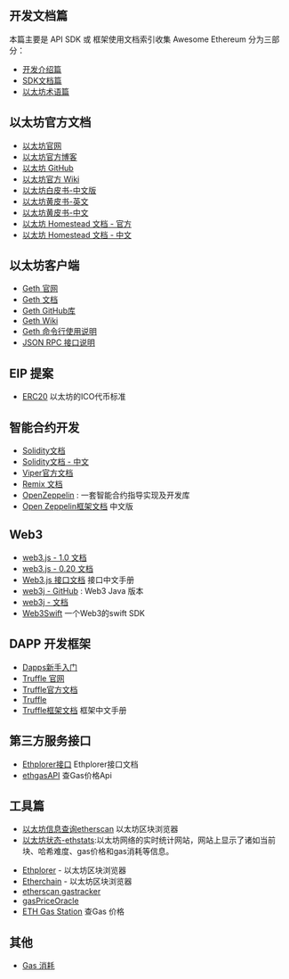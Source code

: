 
## 开发文档篇

本篇主要是 API SDK 或 框架使用文档索引收集
Awesome Ethereum 分为三部分：
* [开发介绍篇](ethereum/readme.md)
* [SDK文档篇](ethereum/dev.md)
* [以太坊术语篇](ethereum/GLOSSARY.md)


## 以太坊官方文档

* [以太坊官网](https://www.ethereum.org/)
* [以太坊官方博客](https://blog.ethereum.org)
* [以太坊 GitHub](https://github.com/ethereum)
* [以太坊官方 Wiki](https://github.com/ethereum/wiki/wiki)
* [以太坊白皮书-中文版](http://ethfans.org/posts/ethereum-whitepaper)
* [以太坊黄皮书-英文](https://ethereum.github.io/yellowpaper/paper.pdf)
* [以太坊黄皮书-中文](https://github.com/riversyang/ethereum_yellowpaper)
* [以太坊 Homestead 文档 - 官方](http://www.ethdocs.org/en/latest/)
* [以太坊 Homestead 文档 - 中文](http://ethdoc.cn/)


## 以太坊客户端

* [Geth 官网](https://geth.ethereum.org/)
* [Geth 文档](https://geth.ethereum.org/docs/)
* [Geth GitHub库 ](https://github.com/ethereum/go-ethereum)
* [Geth Wiki](https://github.com/ethereum/go-ethereum/wiki)
* [Geth 命令行使用说明](https://github.com/ethereum/go-ethereum/wiki/Command-Line-Options)
* [JSON RPC 接口说明](https://github.com/ethereum/wiki/wiki/JSON-RPC)

## EIP 提案

- [ERC20](https://github.com/ethereum/EIPs/blob/master/EIPS/eip-20.md) 以太坊的ICO代币标准

## 智能合约开发

* [Solidity文档](https://solidity.readthedocs.io/en/latest/)
* [Solidity文档 - 中文](https://solidity-cn.readthedocs.io)
* [Viper官方文档](https://viper.readthedocs.io/en/latest/index.html)
* [Remix 文档](https://remix.readthedocs.io/en/latest/)
* [OpenZeppelin](https://github.com/OpenZeppelin/openzeppelin-solidity) : 一套智能合约指导实现及开发库
* [Open Zeppelin框架文档](http://zeppelin.tryblockchain.org/) 中文版


## Web3

* [web3.js - 1.0 文档](https://web3js.readthedocs.io/en/1.0/)
* [web3.js - 0.20 文档](https://web3js.readthedocs.io/en/1.0/)
* [Web3.js 接口文档](https://web3.learnblockchain.cn/) 接口中文手册
* [web3j - GitHub](https://github.com/web3j/web3j) : Web3 Java 版本
* [web3j - 文档](https://docs.web3j.io/)
* [Web3Swift](https://github.com/BANKEX/web3swift) 一个Web3的swift SDK

## DAPP 开发框架

* [Dapps新手入门](https://dappsforbeginners.wordpress.com/)
* [Truffle 官网](https://truffleframework.com/)
* [Truffle官方文档](http://truffleframework.com/docs/)
* [Truffle](https://github.com/trufflesuite/truffle)
* [Truffle框架文档](http://truffle.tryblockchain.org/) 框架中文手册

## 第三方服务接口

- [Ethplorer接口](https://github.com/EverexIO/Ethplorer/wiki/Ethplorer-API?from=etop) Ethplorer接口文档
- [ethgasAPI](https://ethgasstation.info/json/ethgasAPI.json) 查Gas价格Api


## 工具篇
* [以太坊信息查询etherscan](http://etherscan.io/) 以太坊区块浏览器
* [以太坊状态-ethstats](https://ethstats.net/):以太坊网络的实时统计网站，网站上显示了诸如当前块、哈希难度、gas价格和gas消耗等信息。
- [Ethplorer](https://ethplorer.io/) - 以太坊区块浏览器
- [Etherchain](https://www.etherchain.org/) - 以太坊区块浏览器
- [etherscan gastracker](https://etherscan.io/gastracker)
- [gasPriceOracle](https://www.etherchain.org/tools/gasPriceOracle) 
- [ETH Gas Station](https://ethgasstation.info/) 查Gas 价格

## 其他

* [Gas 消耗](OPCODE_Gas.pdf)



